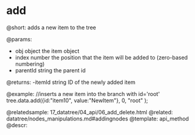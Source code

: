 add
=============

@short: adds a new item to the tree
	

@params:
- obj		object	the item object
- index		number	the position that the item will be added to (zero-based numbering)
- parentId		string	the parent id

@returns:
-itemId		string	ID of the newly added item

@example:
//inserts a new item into the branch with id='root'
tree.data.add({id:"item10", value:"NewItem"}, 0, "root" );

@relatedsample:
	17_datatree/04_api/06_add_delete.html
@related:
	datatree/nodes_manipulations.md#addingnodes
@template:	api_method
@descr:



